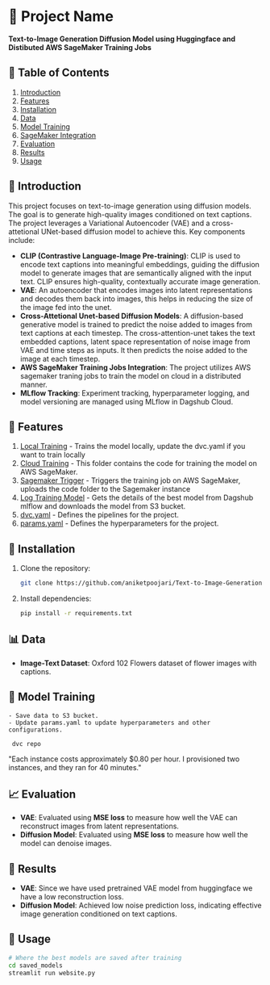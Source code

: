 # 🚀 Project Name
**Text-to-Image Generation Diffusion Model using Huggingface and Distibuted AWS SageMaker Training Jobs**

## 📜 Table of Contents
1. [Introduction](#introduction)
2. [Features](#features)
3. [Installation](#installation)
4. [Data](#data)
5. [Model Training](#model-training)
6. [SageMaker Integration](#sagemaker-integration)
7. [Evaluation](#evaluation)
8. [Results](#results)
9. [Usage](#usage)

## 📄 Introduction
This project focuses on text-to-image generation using diffusion models. The goal is to generate high-quality images conditioned on text captions. The project leverages a Variational Autoencoder (VAE) and a cross-attetional UNet-based diffusion model to achieve this. Key components include:

- **CLIP (Contrastive Language-Image Pre-training)**: CLIP is used to encode text captions into meaningful embeddings, guiding the diffusion model to generate images that are semantically aligned with the input text. CLIP ensures high-quality, contextually accurate image generation.
- **VAE**: An autoencoder that encodes images into latent representations and decodes them back into images, this helps in reducing the size of the image fed into the unet.
- **Cross-Attetional Unet-based Diffusion Models**: A diffusion-based generative model is trained to predict the noise added to images from text captions at each timestep. The cross-attention-unet takes the text embedded captions, latent space representation of noise image from VAE and time steps as inputs. It then predicts the noise added to the image at each timestep.
- **AWS SageMaker Training Jobs Integration**: The project utilizes AWS sagemaker traning jobs to train the model on cloud in a distributed manner.
- **MLflow Tracking**: Experiment tracking, hyperparameter logging, and model versioning are managed using MLflow in Dagshub Cloud.

## 🌟 Features
1. [Local Training](src/training.py) - Trains the model locally, update the dvc.yaml if you want to train locally
2. [Cloud Training](src/codes) - This folder contains the code for training the model on AWS SageMaker.
3. [Sagemaker Trigger](src/trainingjob.py) - Triggers the training job on AWS SageMaker, uploads the code folder to the Sagemaker instance
4. [Log Training Model](src/log_training_model.py) - Gets the details of the best model from Dagshub mlflow and downloads the model from S3 bucket.
5. [dvc.yaml](dvc.yaml) - Defines the pipelines for the project.
6. [params.yaml](params.yaml) - Defines the hyperparameters for the project.

## 🚚 Installation
1. Clone the repository:
   ```bash
   git clone https://github.com/aniketpoojari/Text-to-Image-Generation.git
   ```
2. Install dependencies:
   ```bash
   pip install -r requirements.txt
   ```

## 📊 Data
- **Image-Text Dataset**: Oxford 102 Flowers dataset of flower images with captions.

## 🤖 Model Training
    - Save data to S3 bucket.
    - Update params.yaml to update hyperparameters and other configurations.
   ```bash
    dvc repo
   ```
   "Each instance costs approximately $0.80 per hour. I provisioned two instances, and they ran for 40 minutes."

## 📈 Evaluation
- **VAE**: Evaluated using **MSE loss** to measure how well the VAE can reconstruct images from latent representations.
- **Diffusion Model**: Evaluated using **MSE loss** to measure how well the model can denoise images.

## 🎉 Results
- **VAE**: Since we have used pretrained VAE model from huggingface we have a low reconstruction loss.
- **Diffusion Model**: Achieved low noise prediction loss, indicating effective image generation conditioned on text captions.

## 🚀 Usage
   ```bash
   # Where the best models are saved after training
   cd saved_models
   streamlit run website.py
   ```